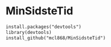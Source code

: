 # MinSidsteTid

```markdown
install.packages("devtools")
library(devtools)
install_github("mcl868/MinSidsteTid")
```

